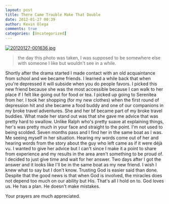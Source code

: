 ```yaml
---
layout: post
title: There Came Trouble Make That Double
date: 2012-01-27 00:39
author: Kevin Olega
comments: true
categories: [Uncategorized]
---
```

<a href="http://minimalchanges.com/blog/wp-content/uploads/2012/01/20120127-001636.jpg"><img src="http://minimalchanges.com/blog/wp-content/uploads/2012/01/20120127-001636.jpg" alt="20120127-001636.jpg" class="alignnone size-full" /></a>


<blockquote>the day this photo was taken, I was supposed to be somewhere else with someone I like but wouldn't see in a while. </blockquote>


Shortly after the drama started I made contact with an old acquaintance from school and we became friends. I learned a while back that when you're depressed it will subside when you do people favors. I picked this new friend because she was the most accessible because I can walk to her place if I felt like going out for food or tea. I picked up going to Serenitea from her. I took her shopping (for my new clothes) when the first round of depression hit and she became a food buddy and one of our companions in my broke travel adventures. She and her bf became part of my broke travel buddies. What made her stand out was that she gave me advice that was pretty hard to swallow. Unlike Ralph who's pretty suave at explaining things, her's was pretty much in your face and straight to the point. I'm not used to being scolded. Seven months pass and I find her in the same boat as I was. Me seeing myself in her situation. Hearing my words come out of her and hearing words from the story about the guy who left came as if it were déjà vu. I wanted to give her advice but I can't since I make it a point to share from experience and my results in the area aren't something to be proud of. I decided to just give time and wait for her answer. Two days after I got the answer and it looks like I'll be in the same boat as my new friend. I wish I knew what to say but I don't know. Trusting God is easier said than done. Despite that the good news is that when God is involved, the miracles does not depend too much on our ability but His. That's all I hold on to. God loves us. He has a plan. He doesn't make mistakes. 

Your prayers are much appreciated.
